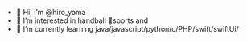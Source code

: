 - 👋 Hi, I’m @hiro_yama
- 👀 I’m interested in handball 🤾sports and 
- 🌱 I’m currently learning java/javascript/python/c/PHP/swift/swiftUi/


<!---
sabidaijin/sabidaijin is a ✨ special ✨ repository because its `README.md` (this file) appears on your GitHub profile.
You can click the Preview link to take a look at your changes.
--->

